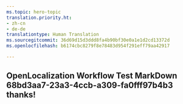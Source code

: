 ```yaml
---
ms.topic: hero-topic
translation.priority.ht:
- zh-cn
- de-de
translationtype: Human Translation
ms.sourcegitcommit: 36d69d15d3ddd8fa4b90bf30e0a1e1d2cd13372d
ms.openlocfilehash: b6174cbc8279f8e78483d954f291eff79aa42917

---
```

## OpenLocalization Workflow Test MarkDown 68bd3aa7-23a3-4ccb-a309-fa0fff97b4b3 thanks!



<!--HONumber=Sep16_HO1-->


